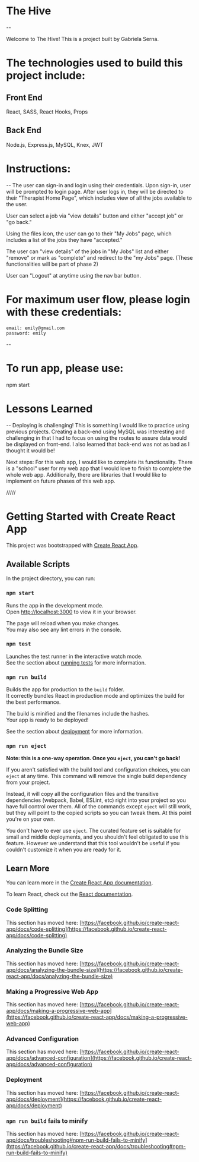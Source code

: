 
# The Hive
--

Welcome to The Hive! This is a project built by Gabriela Serna. 

# The technologies used to build this project include: 

Front End
-
React, SASS, React Hooks, Props

Back End
--
Node.js,
Express.js,
MySQL, Knex, JWT

# Instructions:
--
The user can sign-in and login using their credentials. Upon sign-in, user will be prompted to login page. After user logs in, they will be directed to their "Therapist Home Page", which includes view of all the jobs available to the user. 

User can select a job via "view details" button and either "accept job" or "go back." 

Using the files icon, the user can go to their "My Jobs" page, which includes a list of the jobs they have "accepted."

The user can "view details" of the jobs in "My Jobs" list and either "remove" or mark as "complete" and redirect to the "my Jobs" page. (These functionalities will be part of phase 2)

User can "Logout" at anytime using the nav bar button.

# For maximum user flow, please login with these credentials:
    email: emily@gmail.com
    password: emily
--
# To run app, please use: 
npm start


# Lessons Learned
--
Deploying is challenging! This is something I would like to practice using previous projects.  Creating a back-end using MySQL was interesting and challenging in that I had to focus on using the routes to assure data would be displayed on front-end. I also learned that back-end was not as bad as I thought it would be! 

Next steps: For this web app, I would like to complete its functionality. There is a "school" user for my web app that I would love to finish to complete the whole web app. Additionally, there are libraries that I would like to implement on future phases of this web app. 


/////

# Getting Started with Create React App

This project was bootstrapped with [Create React App](https://github.com/facebook/create-react-app).

## Available Scripts

In the project directory, you can run:

### `npm start`

Runs the app in the development mode.\
Open [http://localhost:3000](http://localhost:3000) to view it in your browser.

The page will reload when you make changes.\
You may also see any lint errors in the console.

### `npm test`

Launches the test runner in the interactive watch mode.\
See the section about [running tests](https://facebook.github.io/create-react-app/docs/running-tests) for more information.

### `npm run build`

Builds the app for production to the `build` folder.\
It correctly bundles React in production mode and optimizes the build for the best performance.

The build is minified and the filenames include the hashes.\
Your app is ready to be deployed!

See the section about [deployment](https://facebook.github.io/create-react-app/docs/deployment) for more information.

### `npm run eject`

**Note: this is a one-way operation. Once you `eject`, you can't go back!**

If you aren't satisfied with the build tool and configuration choices, you can `eject` at any time. This command will remove the single build dependency from your project.

Instead, it will copy all the configuration files and the transitive dependencies (webpack, Babel, ESLint, etc) right into your project so you have full control over them. All of the commands except `eject` will still work, but they will point to the copied scripts so you can tweak them. At this point you're on your own.

You don't have to ever use `eject`. The curated feature set is suitable for small and middle deployments, and you shouldn't feel obligated to use this feature. However we understand that this tool wouldn't be useful if you couldn't customize it when you are ready for it.

## Learn More

You can learn more in the [Create React App documentation](https://facebook.github.io/create-react-app/docs/getting-started).

To learn React, check out the [React documentation](https://reactjs.org/).

### Code Splitting

This section has moved here: [https://facebook.github.io/create-react-app/docs/code-splitting](https://facebook.github.io/create-react-app/docs/code-splitting)

### Analyzing the Bundle Size

This section has moved here: [https://facebook.github.io/create-react-app/docs/analyzing-the-bundle-size](https://facebook.github.io/create-react-app/docs/analyzing-the-bundle-size)

### Making a Progressive Web App

This section has moved here: [https://facebook.github.io/create-react-app/docs/making-a-progressive-web-app](https://facebook.github.io/create-react-app/docs/making-a-progressive-web-app)

### Advanced Configuration

This section has moved here: [https://facebook.github.io/create-react-app/docs/advanced-configuration](https://facebook.github.io/create-react-app/docs/advanced-configuration)

### Deployment

This section has moved here: [https://facebook.github.io/create-react-app/docs/deployment](https://facebook.github.io/create-react-app/docs/deployment)

### `npm run build` fails to minify

This section has moved here: [https://facebook.github.io/create-react-app/docs/troubleshooting#npm-run-build-fails-to-minify](https://facebook.github.io/create-react-app/docs/troubleshooting#npm-run-build-fails-to-minify)
